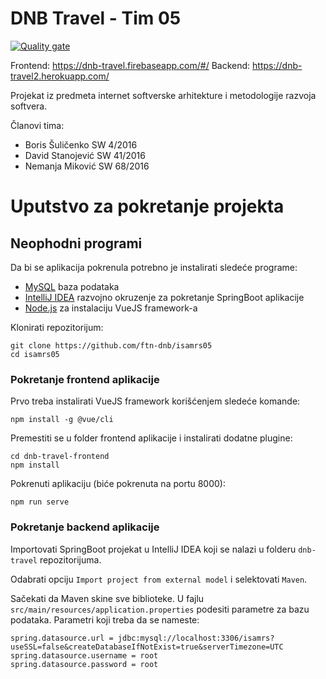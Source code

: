 # DNB Travel - Tim 05
[![Quality gate](https://sonarcloud.io/api/project_badges/quality_gate?project=ftn-dnb_isamrs05)](https://sonarcloud.io/dashboard?id=ftn-dnb_isamrs05)

Frontend: https://dnb-travel.firebaseapp.com/#/
Backend: https://dnb-travel2.herokuapp.com/

Projekat iz predmeta internet softverske arhitekture i metodologije razvoja softvera.

Članovi tima:
* Boris Šuličenko SW 4/2016
* David Stanojević SW 41/2016
* Nemanja Miković SW 68/2016

# Uputstvo za pokretanje projekta

## Neophodni programi
Da bi se aplikacija pokrenula potrebno je instalirati sledeće programe:
* [MySQL](https://dev.mysql.com/downloads/) baza podataka
* [IntelliJ IDEA](https://www.jetbrains.com/idea/download/#section=windows) razvojno okruzenje za pokretanje SpringBoot aplikacije
* [Node.js](https://nodejs.org/en/) za instalaciju VueJS framework-a

Klonirati repozitorijum:
```
git clone https://github.com/ftn-dnb/isamrs05
cd isamrs05
```


### Pokretanje frontend aplikacije
Prvo treba instalirati VueJS framework korišćenjem sledeće komande:
```
npm install -g @vue/cli
```

Premestiti se u folder frontend aplikacije i instalirati dodatne plugine:
```
cd dnb-travel-frontend
npm install
```

Pokrenuti aplikaciju (biće pokrenuta na portu 8000):
```
npm run serve
```


### Pokretanje backend aplikacije
Importovati SpringBoot projekat u IntelliJ IDEA koji se nalazi u folderu ```dnb-travel``` repozitorijuma.

Odabrati opciju ```Import project from external model``` i selektovati ```Maven```.

Sačekati da Maven skine sve biblioteke. U fajlu ```src/main/resources/application.properties``` podesiti parametre za bazu podataka. 
Parametri koji treba da se nameste:
```
spring.datasource.url = jdbc:mysql://localhost:3306/isamrs?useSSL=false&createDatabaseIfNotExist=true&serverTimezone=UTC
spring.datasource.username = root
spring.datasource.password = root
```
